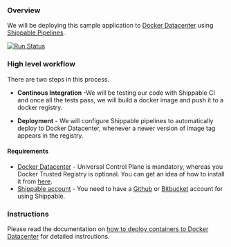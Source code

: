 ### Overview
We will be deploying this sample application to [Docker Datacenter](https://www.docker.com/products/docker-datacenter) using [Shippable Pipelines](http://ship-docsv2.s3-website-us-west-2.amazonaws.com/pipelines_overview/).

[![Run Status](https://api.shippable.com/projects/572091c62a8192902e1e13bd/badge?branch=master)](https://app.shippable.com/projects/572091c62a8192902e1e13bd)

### High level workflow
There are two steps in this process.
- __Continous Integration__ -We will be testing our code with Shippable CI and once all the tests pass, we will build a docker image and push it to a docker registry.

- __Deployment__ - We will configure Shippable pipelines to automatically deploy to Docker Datacenter, whenever a newer version of image tag appears in the registry.

#### Requirements
- [Docker Datacenter](https://www.docker.com/products/docker-datacenter) - Universal Control Plane is mandatory, whereas you Docker Trusted Registry is optional. You can get an idea of how to install it from [here](https://docs.docker.com/ucp/evaluation-install/).
- [Shippable account](https://shippable.com/) - You need to have a [Github](https://github.com/) or [Bitbucket](https://bitbucket.org/) account for using Shippable.

### Instructions
Please read the documentation on [how to deploy containers to Docker Datacenter](http://docs.shippable.com/ht_docker_datacenter/) for detailed instrcutions.

